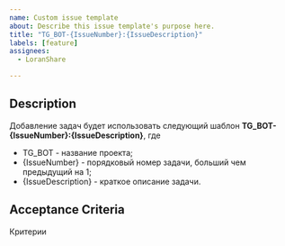 ```yaml
---
name: Custom issue template
about: Describe this issue template's purpose here.
title: "TG_BOT-{IssueNumber}:{IssueDescription}"
labels: [feature]
assignees:
  - LoranShare

---
```



## Description
Добавление задач будет использовать следующий шаблон **TG_BOT-{IssueNumber}:{IssueDescription}**, где 

- TG_BOT - название проекта;
- {IssueNumber} - порядковый номер задачи, больший чем предыдущий на 1;
- {IssueDescription} - краткое описание задачи.

## **Acceptance Criteria**
Критерии

